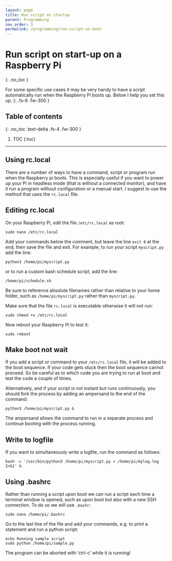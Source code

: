 ```yaml
---
layout: page
title: Run script on startup
parent: Programming
nav_order: 3
permalink: /programming/run-script-on-boot
---
```


# Run script on start-up on a Raspberry Pi
{: .no_toc }

For some specific use cases it may be very handy to have a script automatically run when the Raspberry Pi boots up. Below I help you set this up.
{: .fs-6 .fw-300 }

## Table of contents
{: .no_toc .text-delta .fs-4 .fw-300 }

1. TOC
{:toc}
---

## Using rc.local
There are a number of ways to have a command, script or program run when the Raspberry pi boots. This is especially useful if you want to power up your Pi in headless mode (that is without a connected monitor), and have it run a program without configuration or a manual start. I suggest to use the method that uses the `rc.local` file.

## Editing rc.local
On your Raspberry Pi, edit the file `/etc/rc.local` as root:

```
sudo nano /etc/rc.local
```

Add your commands below the comment, but leave the line `exit 0` at the end, then save the file and exit. For example, to run your script `myscript.py` add the line:

```
python3 /home/pi/myscript.py
```

or to run a custom bash schedule script, add the line:

```
/home/pi/schedule.sh
```

Be sure to reference absolute filenames rather than relative to your home folder, such as `/home/pi/myscript.py` rather than `myscript.py`.

Make sure that the file `rc.local` is executable otherwise it will not run:

```
sudo chmod +x /etc/rc.local
```

Now reboot your Raspberry Pi to test it:

```
sudo reboot
```

## Make boot not wait
If you add a script or command to your `/etc/rc.local` file, it will be added to the boot sequence. If your code gets stuck then the boot sequence cannot proceed. So be careful as to which code you are trying to run at boot and test the code a couple of times.

Alternatively, and if your script is not instant but runs continuously, you should fork the process by adding an ampersand to the end of the command:

```
python3 /home/pi/myscript.py &
```

The ampersand allows the command to run in a separate process and continue booting with the process running.

## Write to logfile
If you want to simultaneously write a logfile, run the command as follows:

```
bash -c '/usr/bin/python3 /home/pi/myscript.py > /home/pi/mylog.log 2>&1' &
```

## Using .bashrc
Rather than running a script upon boot we can run a script each time a terminal window is opened, such as upon boot but also with a new SSH connection. To do so we will use `.bashr`:

```
sudo nano /home/pi/.bashrc
```

Go to the last line of the file and add your commands, e.g. to print a statement and run a python script:

```
echo Running sample script
sudo python /home/pi/sample.py
```

 The program can be aborted with ‘ctrl-c’ while it is running!
